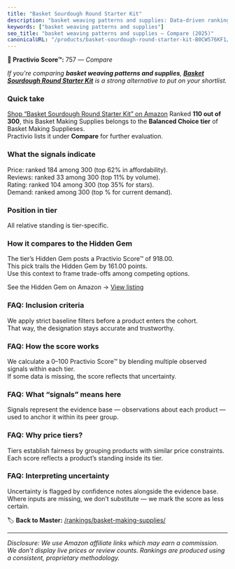 ```yaml
---
title: "Basket Sourdough Round Starter Kit"
description: "basket weaving patterns and supplies: Data-driven ranking using the Practivio Score™. Positioned by quality, value, demand, findability, momentum."
keywords: ["basket weaving patterns and supplies"]
seo_title: "basket weaving patterns and supplies — Compare (2025)"
canonicalURL: "/products/basket-sourdough-round-starter-kit-B0CW576KF1/"
---
```


**🛒 Practivio Score™:** 757 — _Compare_


*If you're comparing **basket weaving patterns and supplies**, **[Basket Sourdough Round Starter Kit](https://www.amazon.com/dp/B0CW576KF1?tag=practivio-20)** is a strong alternative to put on your shortlist.*
### Quick take
[Shop “Basket Sourdough Round Starter Kit” on Amazon](https://www.amazon.com/dp/B0CW576KF1?tag=practivio-20)
Ranked **110 out of 300**, this Basket Making Supplies belongs to the **Balanced Choice tier** of Basket Making Supplieses.  
Practivio lists it under **Compare** for further evaluation.

### What the signals indicate
Price: ranked 184 among 300 (top 62% in affordability).  
Reviews: ranked 33 among 300 (top 11% by volume).  
Rating: ranked 104 among 300 (top 35% for stars).  
Demand: ranked  among 300 (top % for current demand).

### Position in tier
All relative standing is tier-specific.

### How it compares to the Hidden Gem
The tier’s Hidden Gem posts a Practivio Score™ of 918.00.  
This pick trails the Hidden Gem by 161.00 points.  
Use this context to frame trade-offs among competing options.  

See the Hidden Gem on Amazon → [View listing](https://www.amazon.com/dp/B07F6D6DKV?tag=practivio-20)

### FAQ: Inclusion criteria
We apply strict baseline filters before a product enters the cohort.  
That way, the designation stays accurate and trustworthy.

### FAQ: How the score works
We calculate a 0–100 Practivio Score™ by blending multiple observed signals within each tier.  
If some data is missing, the score reflects that uncertainty.

### FAQ: What “signals” means here
Signals represent the evidence base — observations about each product — used to anchor it within its peer group.

### FAQ: Why price tiers?
Tiers establish fairness by grouping products with similar price constraints.  
Each score reflects a product’s standing inside its tier.

### FAQ: Interpreting uncertainty
Uncertainty is flagged by confidence notes alongside the evidence base.  
Where inputs are missing, we don’t substitute — we mark the score as less certain.

<!-- Missing template for Compare/CompareWithinPriceClass -->


🏷️ **Back to Master:** [/rankings/basket-making-supplies/](/rankings/basket-making-supplies/)

---
_Disclosure: We use Amazon affiliate links which may earn a commission. We don’t display live prices or review counts. Rankings are produced using a consistent, proprietary methodology._
